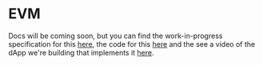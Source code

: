 # EVM

Docs will be coming soon, but you can find the work-in-progress specification for this [here](https://github.com/PaimaStudios/PRC/blob/2114d6085bc9fb0f5828b4007b6bbc2ba9c843a6/PRCS/prc-2.md), the code for this [here](https://github.com/dcSpark/projected-nft-whirlpool/tree/main/evm) and the see a video of the dApp we're building that implements it [here](https://twitter.com/PaimaStudios/status/1723083018493989254).